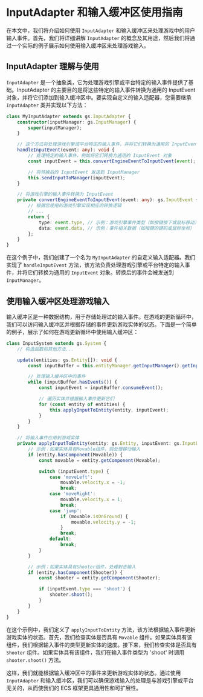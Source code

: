 # InputAdapter 和输入缓冲区使用指南

在本文中，我们将介绍如何使用 `InputAdapter` 和输入缓冲区来处理游戏中的用户输入事件。首先，我们将详细讲解 `InputAdapter` 的概念及其用途，然后我们将通过一个实际的例子展示如何使用输入缓冲区来处理游戏输入。

## InputAdapter 理解与使用

`InputAdapter` 是一个抽象类，它为处理游戏引擎或平台特定的输入事件提供了基础。InputAdapter 的主要目的是将这些特定的输入事件转换为通用的 InputEvent 对象，并将它们添加到输入缓冲区中。要实现自定义的输入适配器，您需要继承 `InputAdapter` 类并实现以下方法：

```ts
class MyInputAdapter extends gs.InputAdapter {
    constructor(inputManager: gs.InputManager) {
        super(inputManager);
    }

    // 这个方法将处理游戏引擎或平台特定的输入事件，并将它们转换为通用的 InputEvent 对象
    handleInputEvent(event: any): void {
        // 处理特定的输入事件，例如将它们转换为通用的 InputEvent 对象
        const inputEvent = this.convertEngineEventToInputEvent(event);

        // 将转换后的 InputEvent 发送到 InputManager
        this.sendInputToManager(inputEvent);
    }

    // 将游戏引擎的输入事件转换为 InputEvent
    private convertEngineEventToInputEvent(event: any): gs.InputEvent {
        // 根据您使用的游戏引擎实现相应的转换逻辑
        // ...
        return {
            type: event.type, // 示例：游戏引擎事件类型（如按键按下或鼠标移动）
            data: event.data, // 示例：事件相关数据（如按键的键码或鼠标坐标）
        };
    }
}
```

在这个例子中，我们创建了一个名为 `MyInputAdapter` 的自定义输入适配器。我们实现了 `handleInputEvent` 方法，该方法负责处理游戏引擎或平台特定的输入事件，并将它们转换为通用的 `InputEvent` 对象。转换后的事件会被发送到 `InputManager`。

## 使用输入缓冲区处理游戏输入

输入缓冲区是一种数据结构，用于存储处理过的输入事件。在游戏的更新循环中，我们可以访问输入缓冲区并根据存储的事件更新游戏实体的状态。下面是一个简单的例子，展示了如何在游戏更新循环中使用输入缓冲区：

```ts
class InputSystem extends gs.System {
    // 构造函数和其他方法...

    update(entities: gs.Entity[]): void {
        const inputBuffer = this.entityManager.getInputManager().getInputBuffer();

        // 处理输入缓冲区中的事件
        while (inputBuffer.hasEvents()) {
            const inputEvent = inputBuffer.consumeEvent();

            // 遍历实体并根据输入事件更新它们
            for (const entity of entities) {
                this.applyInputToEntity(entity, inputEvent);
            }
        }
    }

    // 将输入事件应用到游戏实体
    private applyInputToEntity(entity: gs.Entity, inputEvent: gs.InputEvent): void {
        // 示例：如果实体具有Movable组件，则处理移动输入
        if (entity.hasComponent(Movable)) {
            const movable = entity.getComponent(Movable);

            switch (inputEvent.type) {
                case 'moveLeft':
                    movable.velocity.x = -1;
                    break;
                case 'moveRight':
                    movable.velocity.x = 1;
                    break;
                case 'jump':
                    if (movable.isOnGround) {
                        movable.velocity.y = -1;
                    }
                    break;
                default:
                    break;
            }
        }

        // 示例：如果实体具有Shooter组件，处理射击输入
        if (entity.hasComponent(Shooter)) {
            const shooter = entity.getComponent(Shooter);

            if (inputEvent.type === 'shoot') {
                shooter.shoot();
            }
        }
    }
}
```

在这个示例中，我们定义了 `applyInputToEntity` 方法，该方法根据输入事件更新游戏实体的状态。首先，我们检查实体是否具有 `Movable` 组件。如果实体具有该组件，我们根据输入事件的类型更新实体的速度。接下来，我们检查实体是否具有 `Shooter` 组件。如果实体具有该组件，我们在输入事件类型为 'shoot' 时调用 `shooter.shoot()` 方法。

这样，我们就能根据输入缓冲区中的事件来更新游戏实体的状态。通过使用 `InputAdapter` 和输入缓冲区，我们可以确保游戏输入的处理是与游戏引擎或平台无关的，从而使我们的 ECS 框架更具通用性和可扩展性。